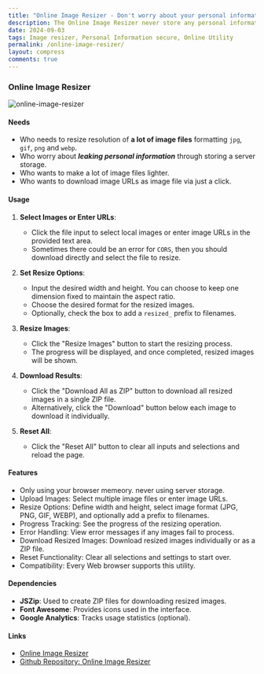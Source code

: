 ```yaml
---
title: "Online Image Resizer - Don't worry about your personal information"
description: The Online Image Resizer never store any personal information. This Util supports a lot of amount processing.
date: 2024-09-03
tags: Image resizer, Personal Information secure, Online Utility
permalink: /online-image-resizer/
layout: compress
comments: true
---
```


### Online Image Resizer

<img src="{{site.assets}}{{ page.permalink }}onlineImageResizer.JPG" alt="online-image-resizer">

#### Needs

- Who needs to resize resolution of **a lot of image files** formatting `jpg`, `gif`, `png` and `webp`.
- Who worry about **_leaking personal information_** through storing a server storage.
- Who wants to make a lot of image files lighter.
- Who wants to download image URLs as image file via just a click.

#### Usage

1. **Select Images or Enter URLs**:
   - Click the file input to select local images or enter image URLs in the provided text area.
   - Sometimes there could be an error for `CORS`, then you should download directly and select the file to resize.
2. **Set Resize Options**:

   - Input the desired width and height. You can choose to keep one dimension fixed to maintain the aspect ratio.
   - Choose the desired format for the resized images.
   - Optionally, check the box to add a `resized_` prefix to filenames.

3. **Resize Images**:

   - Click the "Resize Images" button to start the resizing process.
   - The progress will be displayed, and once completed, resized images will be shown.

4. **Download Results**:

   - Click the "Download All as ZIP" button to download all resized images in a single ZIP file.
   - Alternatively, click the "Download" button below each image to download it individually.

5. **Reset All**:
   - Click the "Reset All" button to clear all inputs and selections and reload the page.

#### Features

- Only using your browser memeory. never using server storage.
- Upload Images: Select multiple image files or enter image URLs.
- Resize Options: Define width and height, select image format (JPG, PNG, GIF, WEBP), and optionally add a prefix to filenames.
- Progress Tracking: See the progress of the resizing operation.
- Error Handling: View error messages if any images fail to process.
- Download Resized Images: Download resized images individually or as a ZIP file.
- Reset Functionality: Clear all selections and settings to start over.
- Compatibility: Every Web browser supports this utility.

#### Dependencies

- **JSZip**: Used to create ZIP files for downloading resized images.
- **Font Awesome**: Provides icons used in the interface.
- **Google Analytics**: Tracks usage statistics (optional).

#### Links

- [Online Image Resizer](https://saramjh.github.io/resizeIMG)
- [Github Repository: Online Image Resizer](https://github.com/saramjh/resizeIMG)
